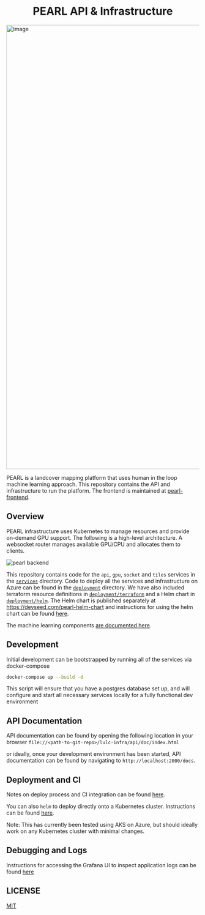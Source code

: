 <h1 align=center>PEARL API & Infrastructure</h1>

<img width="1161" alt="image" src="https://user-images.githubusercontent.com/371666/155303281-fafe417e-3e66-46c2-8a1d-20b9d25b89cd.png">

PEARL is a landcover mapping platform that uses human in the loop machine learning approach. This repository contains the API and infrastructure to run the platform. The frontend is maintained at [pearl-frontend](https://github.com/developmentseed/pearl-frontend/).

## Overview

PEARL infrastructure uses Kubernetes to manage resources and provide on-demand GPU support. The following is a high-level architecture. A websocket router manages available GPU/CPU and allocates them to clients.

![pearl backend](https://user-images.githubusercontent.com/371666/154953888-3410f5de-7355-4d9f-ac8a-ca42f9879496.jpg)

This repository contains code for the `api`, `gpu`, `socket` and `tiles` services in the [`services`](services/) directory. Code to deploy all the services and infrastructure on Azure can be found in the [`deployment`](deployment/) directory. We have also included terraform resource definitions in [`deployment/terraform`](deployment/terraform) and a Helm chart in [`deployment/helm`](deployment/helm/). The Helm chart is published separately at https://devseed.com/pearl-helm-chart and instructions for using the helm chart can be found [here](deployment/helm/pearl-helm/README.md).

The machine learning components [are documented here](docs/ml.md).
## Development

Initial development can be bootstrapped by running all of the services via docker-compose

```sh
docker-compose up --build -d
```

This script will ensure that you have a postgres database set up, and will configure and
start all necessary services locally for a fully functional dev environment

## API Documentation

API documentation can be found by opening the following location in your browser `file://<path-to-git-repo>/lulc-infra/api/doc/index.html`

or ideally, once your development environment has been started, API documentation can be found
by navigating to `http://localhost:2000/docs`.

## Deployment and CI

Notes on deploy process and CI integration can be found [here](docs/deploy.md).

You can also `helm` to deploy directly onto a Kubernetes cluster. Instructions can be found [here](deployment/helm/pearl-helm/).

Note: This has currently been tested using AKS on Azure, but should ideally work on any Kubernetes cluster with minimal changes.

## Debugging and Logs

Instructions for accessing the Grafana UI to inspect application logs can be found [here](docs/logs.md)

## LICENSE
[MIT](/LICENSE.md)